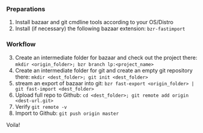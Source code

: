 ### Preparations ###
1. Install bazaar and git cmdline tools according to your OS/Distro
2. Install (if necessary) the following bazaar extension:
    `bzr-fastimport`

### Workflow ###
3. Create an intermediate folder for bazaar and check out the project there:
    `mkdir <origin_folder>; bzr branch lp:<project_name>`
4. Create an intermediate folder for git and create an empty git repository there:
    `mkdir <dest_folder>; git init <dest_folder>`
5. stream an export of bazaar into git:
    `bzr fast-export <origin_folder> | git fast-import <dest_folder>`
6. Upload full repo to Github:
    `cd <dest_folder>; git remote add origin <dest-url.git>`
7. Verify
    `git remote -v`
8. Import to Github:
    `git push origin master`

Voila!